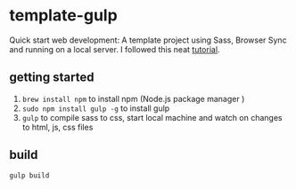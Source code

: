 # template-gulp
Quick start web development: A template project using Sass, Browser Sync and running on a local server.
I followed this neat [tutorial](https://css-tricks.com/gulp-for-beginners/).

## getting started
1. `brew install npm` to install npm (Node.js package manager )
2. `sudo npm install gulp -g` to install gulp
3. `gulp` to compile sass to css, start local machine and watch on changes to html, js, css files

## build
`gulp build`


